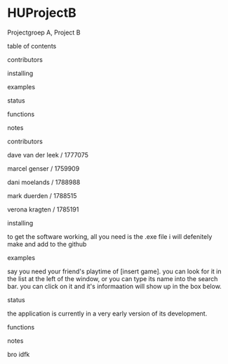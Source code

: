 # HUProjectB
Projectgroep A, Project B


table of contents


contributors

installing

examples

status

functions

notes







contributors

dave van der leek / 1777075 

marcel genser / 1759909

dani moelands / 1788988

mark duerden / 1788515

verona kragten / 1785191



installing

to get the software working, all you need is the .exe file i will defenitely make and add to the github

examples

say you need your friend's playtime of [insert game]. you can look for it in the list at the left of the window, or you can type its name into the search bar. you can click on it and it's informaation will show up in the box below.

status

the application is currently in a very early version of its development.

functions


notes

bro idfk
